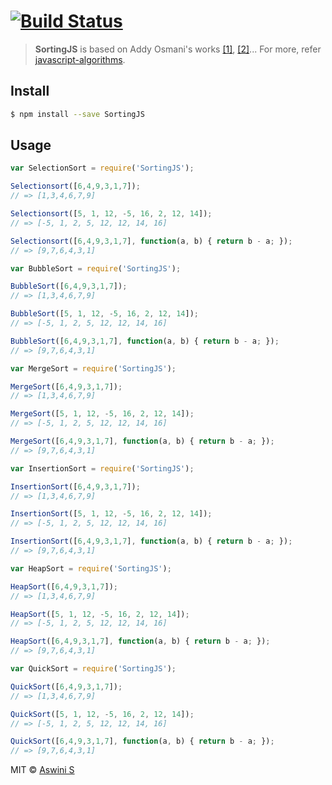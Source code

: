 # [![Build Status][travis-image]][travis-url]
[travis-url]: https://travis-ci.org/ashumeow/SortingJS
[travis-image]: https://travis-ci.org/ashumeow/SortingJS.svg?branch=master

> <b>SortingJS</b> is based on Addy Osmani's works <a href="https://github.com/addyosmani/selectionsort">[1]</a>, <a href="https://github.com/addyosmani/bubblesort">[2]</a>... For more, refer [javascript-algorithms](https://github.com/mgechev/javascript-algorithms "Javascript Algorithms").

## Install

```sh
$ npm install --save SortingJS
```


## Usage

```js
var SelectionSort = require('SortingJS');

Selectionsort([6,4,9,3,1,7]); 
// => [1,3,4,6,7,9]

Selectionsort([5, 1, 12, -5, 16, 2, 12, 14]);
// => [-5, 1, 2, 5, 12, 12, 14, 16]

Selectionsort([6,4,9,3,1,7], function(a, b) { return b - a; }); 
// => [9,7,6,4,3,1]
```

```js
var BubbleSort = require('SortingJS');

BubbleSort([6,4,9,3,1,7]); 
// => [1,3,4,6,7,9]

BubbleSort([5, 1, 12, -5, 16, 2, 12, 14]);
// => [-5, 1, 2, 5, 12, 12, 14, 16]

BubbleSort([6,4,9,3,1,7], function(a, b) { return b - a; }); 
// => [9,7,6,4,3,1]
```

```js
var MergeSort = require('SortingJS');

MergeSort([6,4,9,3,1,7]); 
// => [1,3,4,6,7,9]

MergeSort([5, 1, 12, -5, 16, 2, 12, 14]);
// => [-5, 1, 2, 5, 12, 12, 14, 16]

MergeSort([6,4,9,3,1,7], function(a, b) { return b - a; }); 
// => [9,7,6,4,3,1]
```

```js
var InsertionSort = require('SortingJS');

InsertionSort([6,4,9,3,1,7]); 
// => [1,3,4,6,7,9]

InsertionSort([5, 1, 12, -5, 16, 2, 12, 14]);
// => [-5, 1, 2, 5, 12, 12, 14, 16]

InsertionSort([6,4,9,3,1,7], function(a, b) { return b - a; }); 
// => [9,7,6,4,3,1]
```

```js
var HeapSort = require('SortingJS');

HeapSort([6,4,9,3,1,7]); 
// => [1,3,4,6,7,9]

HeapSort([5, 1, 12, -5, 16, 2, 12, 14]);
// => [-5, 1, 2, 5, 12, 12, 14, 16]

HeapSort([6,4,9,3,1,7], function(a, b) { return b - a; }); 
// => [9,7,6,4,3,1]
```

```js
var QuickSort = require('SortingJS');

QuickSort([6,4,9,3,1,7]); 
// => [1,3,4,6,7,9]

QuickSort([5, 1, 12, -5, 16, 2, 12, 14]);
// => [-5, 1, 2, 5, 12, 12, 14, 16]

QuickSort([6,4,9,3,1,7], function(a, b) { return b - a; }); 
// => [9,7,6,4,3,1]
```

MIT © [Aswini S](https://twitter.com/ashumeow)
